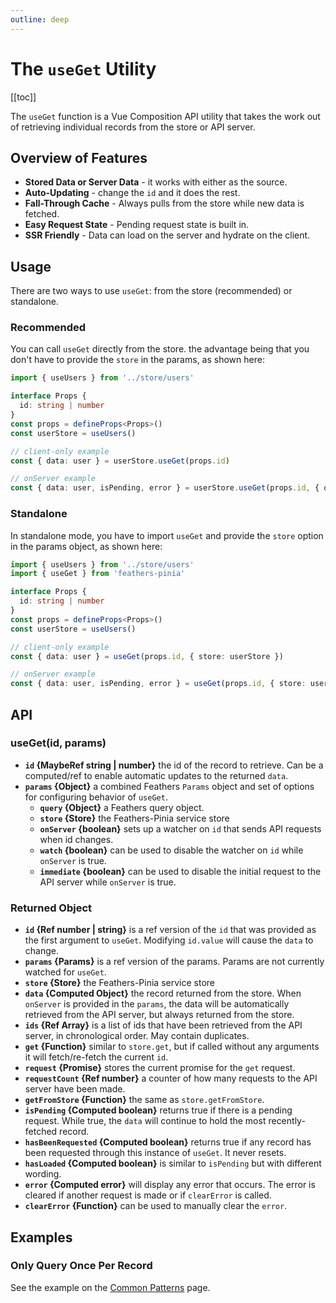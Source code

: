 ```yaml
---
outline: deep
---
```


<script setup>
import Badge from '../components/Badge.vue'
import BlockQuote from '../components/BlockQuote.vue'
</script>

# The `useGet` Utility

[[toc]]

The `useGet` function is a Vue Composition API utility that takes the work out of retrieving individual records from the store or API server.

## Overview of Features

- **Stored Data or Server Data** - it works with either as the source.
- **Auto-Updating** - change the `id` and it does the rest.
- **Fall-Through Cache** - Always pulls from the store while new data is fetched.
- **Easy Request State** - Pending request state is built in.
- **SSR Friendly** - Data can load on the server and hydrate on the client.

## Usage

There are two ways to use `useGet`: from the store (recommended) or standalone.

### Recommended

You can call `useGet` directly from the store. the advantage being that you don't have to provide the `store` in the params, as shown here:

```ts
import { useUsers } from '../store/users'

interface Props {
  id: string | number
}
const props = defineProps<Props>()
const userStore = useUsers()

// client-only example
const { data: user } = userStore.useGet(props.id)

// onServer example
const { data: user, isPending, error } = userStore.useGet(props.id, { onServer: true })
```

### Standalone

In standalone mode, you have to import `useGet` and provide the `store` option in the params object, as shown here:

```ts
import { useUsers } from '../store/users'
import { useGet } from 'feathers-pinia'

interface Props {
  id: string | number
}
const props = defineProps<Props>()
const userStore = useUsers()

// client-only example
const { data: user } = useGet(props.id, { store: userStore })

// onServer example
const { data: user, isPending, error } = useGet(props.id, { store: userStore, onServer: true })
```

## API

### useGet(id, params)

- **`id` {MaybeRef string | number}** the id of the record to retrieve. Can be a computed/ref to enable automatic updates to the returned `data`.
- **`params` {Object}** a combined Feathers `Params` object and set of options for configuring behavior of `useGet`.
  - **`query` {Object}** a Feathers query object.
  - **`store` {Store}** the Feathers-Pinia service store
  - **`onServer` {boolean}** sets up a watcher on `id` that sends API requests when id changes.
  - **`watch` {boolean}** can be used to disable the watcher on `id` while `onServer` is true.
  - **`immediate` {boolean}** can be used to disable the initial request to the API server while `onServer` is true.

### Returned Object

- **`id` {Ref number | string}** is a ref version of the `id` that was provided as the first argument to `useGet`. Modifying `id.value` will cause the `data` to change.
- **`params` {Params}** is a ref version of the params. Params are not currently watched for `useGet`.
- **`store` {Store}** the Feathers-Pinia service store
- **`data` {Computed Object}** the record returned from the store. When `onServer` is provided in the `params`, the data will be automatically retrieved from the API server, but always returned from the store.
- **`ids` {Ref Array}** is a list of ids that have been retrieved from the API server, in chronological order. May contain duplicates.
- **`get` {Function}** similar to `store.get`, but if called without any arguments it will fetch/re-fetch the current `id`.
- **`request` {Promise}** stores the current promise for the `get` request.
- **`requestCount` {Ref number}** a counter of how many requests to the API server have been made.
- **`getFromStore` {Function}** the same as `store.getFromStore`.
- **`isPending` {Computed boolean}** returns true if there is a pending request. While true, the `data` will continue to hold the most recently-fetched record.
- **`hasBeenRequested` {Computed boolean}** returns true if any record has been requested through this instance of `useGet`. It never resets.
- **`hasLoaded` {Computed boolean}** is similar to `isPending` but with different wording.
- **`error` {Computed error}** will display any error that occurs. The error is cleared if another request is made or if `clearError` is called.
- **`clearError` {Function}** can be used to manually clear the `error`.

## Examples

### Only Query Once Per Record

See the example on the [Common Patterns](./common-patterns#query-once-per-record) page.
